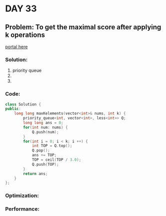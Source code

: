 # DAY 33
## Problem: To get the maximal score after applying k operations

[portal here](https://leetcode.cn/problems/maximal-score-after-applying-k-operations/description/)

###  Solution:

1. priority queue
2. 
3. 

### Code:
```c++
class Solution {
public:
    long long maxKelements(vector<int>& nums, int k) {
        priority_queue<int, vector<int>, less<int>> Q;
        long long ans = 0;
        for(int num: nums) {
            Q.push(num);
        }
        for(int i = 0; i < k; i ++) {
            int TOP = Q.top();
            Q.pop();
            ans += TOP;
            TOP = ceil(TOP / 3.0);
            Q.push(TOP);
        }
        return ans;
    }
};
```

### Optimization:

### Performance: